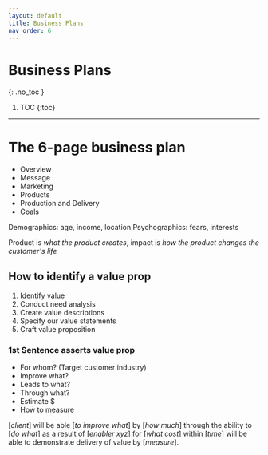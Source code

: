 ```yaml
---
layout: default
title: Business Plans
nav_order: 6
---
```


# Business Plans
{: .no_toc }

1. TOC
{:toc}

---

# The 6-page business plan

- Overview
- Message
- Marketing
- Products
- Production and Delivery
- Goals

Demographics: age, income, location
Psychographics: fears, interests

Product is *what the product creates*, impact is *how the product changes the customer's life*

## How to identify a value prop

1. Identify value
2. Conduct need analysis
3. Create value descriptions
4. Specify our value statements
5. Craft value proposition

### 1st Sentence asserts value prop

- For whom? (Target customer industry)
- Improve what?
- Leads to what?
- Through what?
- Estimate $
- How to measure

[*client*] will be able [*to improve what*] by [*how much*] through the ability to [*do what*] as a result of [*enabler xyz*] for [*what cost*] within [*time*] will be able to demonstrate delivery of value by [*measure*].